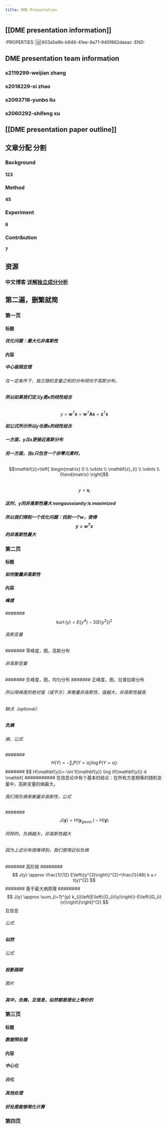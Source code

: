 ```yaml
---
title: DME Presentation
---
```


## [[DME presentation information]]
:PROPERTIES:
:id: 603a5e9b-b946-41ee-9a71-940f862daeac
:END:
## DME presentation team information
### s2119299-weijian zhang
### s2018229-xi zhao
### s2093718-yunbo liu
### s2060292-shifeng xu
## [[DME presentation paper outline]]
## 文章分配 分割
### Background
#### 123
### Method
#### 45
### Experiment
#### 6
### Contribution
#### 7
## 资源
### 中文博客 [详解独立成分分析](https://j.mp/3bloY8M)
## 第二遍，删繁就简
### 第一页
#### 标题
##### 优化问题：最大化非高斯性
#### 内容
##### 中心极限定理
###### 在一定条件下，独立随机变量之和的分布倾向于高斯分布。
##### 所以如果我们定义y是x的线性组合
###### 
$$
y=\mathbf{w}^{T} \mathbf{x}=\mathbf{w}^{T} \mathbf{A} \mathbf{s}=\mathbf{z}^{T} \mathbf{s}
$$
##### 如公式所示所以y也是s的线性组合
##### 一方面，y比s更接近高斯分布
##### 另一方面，当z只包含一个非零元素时，
###### 
$$\mathbf{z}=\left[ \begin{matrix} 0 \\ \vdots \\ \mathbf{z}_{i} \\ \vdots \\ 0\end{matrix} \right]$$
###### 
$$y= \mathbf{s}_i$$
##### 这时，y的非高斯性最大 nongaussianity is maximized
##### 所以我们得到一个优化问题：找到一个w，使得 $$y=\mathbf{w}^{T} \mathbf{x}$$ 的非高斯性最大
### 第二页
#### 标题
##### 如何衡量非高斯性
#### 内容
##### 峰度
####### 
$$
\operatorname{kurt}(y)=E\left\{y^{4}\right\}-3\left(E\left\{y^{2}\right\}\right)^{2}
$$
###### 高斯变量
####### 零峰度，图，高斯分布
###### 非高斯变量
####### 负峰度，图，均匀分布
####### 正峰度，图，拉普拉斯分布
###### 所以用峰度的绝对值（或平方）来衡量非高斯性，值越大，非高斯性越高
###### 缺点（optional）
##### 负熵
###### 熵，公式
####### 
$$
H(Y)=-\sum_{i} P\left(Y=a_{i}\right) \log P\left(Y=a_{i}\right)
$$
####### 
$$
H(\mathbf{y})=-\int f(\mathbf{y}) \log (f(\mathbf{y})) d \mathbf{
########### 在信息论中有个基本的结论：在所有方差相等的随机变量中，高斯变量的熵最大。
###### 我们用负熵来衡量非高斯性，公式
####### 
$$
J(\mathbf{y})=H\left(\mathbf{y}_{\text {gauss }}\right)-H(\mathbf{y})
$$
###### 同样的，负熵越大，非高斯性越大
###### 因为上述分布很难得到，我们使用近似负熵
####### 高阶矩
######## 
$$
J(y) \approx \frac{1}{12} E\left\{y^{3}\right\}^{2}+\frac{1}{48} k u r t(y)^{2}
$$
####### 基于最大熵原理
######## 
$$
J(y) \approx \sum_{i=1}^{p} k_{i}\left[E\left\{G_{i}(y)\right\}-E\left\{G_{i}(v)\right\}\right]^{2}
$$
 互信息
###### 公式
##### 似然
###### 公式
##### 投影跟踪
###### 图片
##### 其中，负熵，互信息，似然都是理论上等价的
### 第三页
#### 标题
##### 数据预处理
#### 内容
##### 中心化
##### 白化
##### 其他处理
##### 好处是能够简化计算
### 第四页
